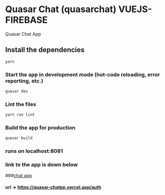 # Quasar Chat (quasarchat) VUEJS-FIREBASE

Quasar Chat App

## Install the dependencies
```bash
yarn
```

### Start the app in development mode (hot-code reloading, error reporting, etc.)
```bash
quasar dev
```

### Lint the files
```bash
yarn run lint
```

### Build the app for production
```bash
quasar build
```


### runs on localhost:8081

### link to the app is down below

###[chat app](https://quasar-chatpp.vercel.app/auth)

#### url -> https://quasar-chatpp.vercel.app/auth
